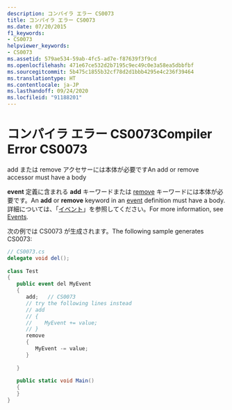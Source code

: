 ```yaml
---
description: コンパイラ エラー CS0073
title: コンパイラ エラー CS0073
ms.date: 07/20/2015
f1_keywords:
- CS0073
helpviewer_keywords:
- CS0073
ms.assetid: 579ae534-59ab-4fc5-ad7e-f87639f3f9cd
ms.openlocfilehash: 471e67ce532d2b7195c9ec49c0e3a58ea5dbbfbf
ms.sourcegitcommit: 5b475c1855b32cf78d2d1bbb4295e4c236f39464
ms.translationtype: HT
ms.contentlocale: ja-JP
ms.lasthandoff: 09/24/2020
ms.locfileid: "91188201"
---
```

# <a name="compiler-error-cs0073"></a><span data-ttu-id="9cc58-103">コンパイラ エラー CS0073</span><span class="sxs-lookup"><span data-stu-id="9cc58-103">Compiler Error CS0073</span></span>

<span data-ttu-id="9cc58-104">add または remove アクセサーには本体が必要です</span><span class="sxs-lookup"><span data-stu-id="9cc58-104">An add or remove accessor must have a body</span></span>  
  
 <span data-ttu-id="9cc58-105">**event** 定義に含まれる **add** キーワードまたは [remove](../language-reference/keywords/event.md) キーワードには本体が必要です。</span><span class="sxs-lookup"><span data-stu-id="9cc58-105">An **add** or **remove** keyword in an [event](../language-reference/keywords/event.md) definition must have a body.</span></span> <span data-ttu-id="9cc58-106">詳細については、「[イベント](../programming-guide/events/index.md)」を参照してください。</span><span class="sxs-lookup"><span data-stu-id="9cc58-106">For more information, see [Events](../programming-guide/events/index.md).</span></span>  
  
 <span data-ttu-id="9cc58-107">次の例では CS0073 が生成されます。</span><span class="sxs-lookup"><span data-stu-id="9cc58-107">The following sample generates CS0073:</span></span>  
  
```csharp  
// CS0073.cs  
delegate void del();  
  
class Test  
{  
   public event del MyEvent  
   {  
      add;   // CS0073  
      // try the following lines instead  
      // add  
      // {  
      //    MyEvent += value;  
      // }  
      remove  
      {  
         MyEvent -= value;  
      }  
  
   }  
  
   public static void Main()  
   {  
   }  
}  
```

